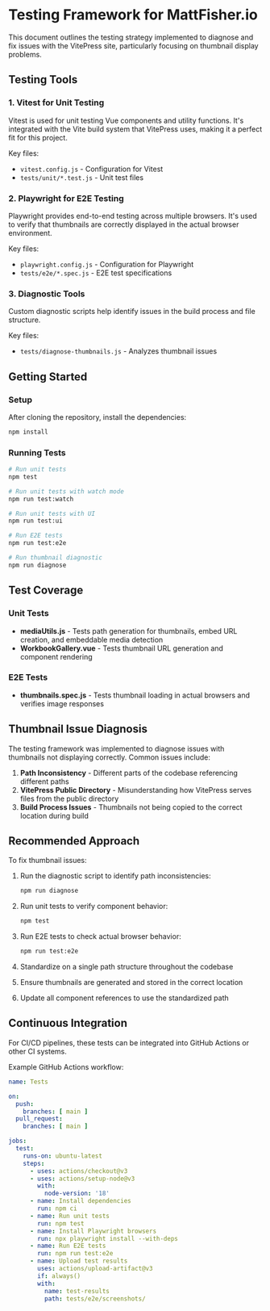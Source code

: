 # Testing Framework for MattFisher.io

This document outlines the testing strategy implemented to diagnose and fix issues with the VitePress site, particularly focusing on thumbnail display problems.

## Testing Tools

### 1. Vitest for Unit Testing

Vitest is used for unit testing Vue components and utility functions. It's integrated with the Vite build system that VitePress uses, making it a perfect fit for this project.

Key files:
- `vitest.config.js` - Configuration for Vitest
- `tests/unit/*.test.js` - Unit test files

### 2. Playwright for E2E Testing

Playwright provides end-to-end testing across multiple browsers. It's used to verify that thumbnails are correctly displayed in the actual browser environment.

Key files:
- `playwright.config.js` - Configuration for Playwright
- `tests/e2e/*.spec.js` - E2E test specifications

### 3. Diagnostic Tools

Custom diagnostic scripts help identify issues in the build process and file structure.

Key files:
- `tests/diagnose-thumbnails.js` - Analyzes thumbnail issues

## Getting Started

### Setup

After cloning the repository, install the dependencies:

```bash
npm install
```

### Running Tests

```bash
# Run unit tests
npm test

# Run unit tests with watch mode
npm run test:watch

# Run unit tests with UI
npm run test:ui

# Run E2E tests
npm run test:e2e

# Run thumbnail diagnostic
npm run diagnose
```

## Test Coverage

### Unit Tests

- **mediaUtils.js** - Tests path generation for thumbnails, embed URL creation, and embeddable media detection
- **WorkbookGallery.vue** - Tests thumbnail URL generation and component rendering

### E2E Tests

- **thumbnails.spec.js** - Tests thumbnail loading in actual browsers and verifies image responses

## Thumbnail Issue Diagnosis

The testing framework was implemented to diagnose issues with thumbnails not displaying correctly. Common issues include:

1. **Path Inconsistency** - Different parts of the codebase referencing different paths
2. **VitePress Public Directory** - Misunderstanding how VitePress serves files from the public directory
3. **Build Process Issues** - Thumbnails not being copied to the correct location during build

## Recommended Approach

To fix thumbnail issues:

1. Run the diagnostic script to identify path inconsistencies:
   ```bash
   npm run diagnose
   ```

2. Run unit tests to verify component behavior:
   ```bash
   npm test
   ```

3. Run E2E tests to check actual browser behavior:
   ```bash
   npm run test:e2e
   ```

4. Standardize on a single path structure throughout the codebase
5. Ensure thumbnails are generated and stored in the correct location
6. Update all component references to use the standardized path

## Continuous Integration

For CI/CD pipelines, these tests can be integrated into GitHub Actions or other CI systems.

Example GitHub Actions workflow:

```yaml
name: Tests

on:
  push:
    branches: [ main ]
  pull_request:
    branches: [ main ]

jobs:
  test:
    runs-on: ubuntu-latest
    steps:
      - uses: actions/checkout@v3
      - uses: actions/setup-node@v3
        with:
          node-version: '18'
      - name: Install dependencies
        run: npm ci
      - name: Run unit tests
        run: npm test
      - name: Install Playwright browsers
        run: npx playwright install --with-deps
      - name: Run E2E tests
        run: npm run test:e2e
      - name: Upload test results
        uses: actions/upload-artifact@v3
        if: always()
        with:
          name: test-results
          path: tests/e2e/screenshots/
```
